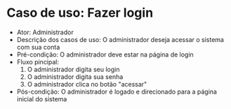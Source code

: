 # Caso de uso: Fazer login

* Ator: Administrador
* Descrição dos casos de uso: O administrador deseja acessar o sistema com sua conta 
* Pré-condição: O administrador deve estar na página de login
* Fluxo pincipal:
  1. O administrador digita seu login
  2. O administrador digita sua senha
  3. O administrador clica no botão "acessar"
* Pós-condição: O administrador é logado e direcionado para a página inicial do sistema
